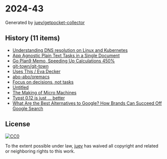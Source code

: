 # 2024-43

Generated by [juev/getpocket-collector](https://github.com/juev/getpocket-collector)

## History (11 items)

- [Understanding DNS resolution on Linux and Kubernetes](http://jpetazzo.github.io/2024/05/12/understanding-kubernetes-dns-hostnetwork-dnspolicy-dnsconfigforming/)
- [App Agnostic Plain Text Tasks in a Single Document](http://ellanew.com/2024-10-19-plain-text-tasks-in-a-single-file)
- [Go Plan9 Memo, Speeding Up Calculations 450%](https://pehringer.info/go_plan9_memo.html)
- [git-town/git-town](https://github.com/git-town/git-town)
- [Uses This / Eva Decker](https://usesthis.com/interviews/eva.decker/)
- [abo-abo/oremacs](https://github.com/abo-abo/oremacs)
- [Focus on decisions, not tasks](https://technicalwriting.dev/strategy/decisions.html)
- [Untitled](https://people.cs.nott.ac.uk/pszgmh/123.pdf)
- [The Making of Micro Machines](https://readonlymemory.com/the-making-of-micro-machines/)
- [Typst 0.12 is just ... better](https://typst.app/blog/2024/typst-0.12/)
- [What Are the Best Alternatives to Google? How Brands Can Succeed Off Google Search](https://blog.hubspot.com/marketing/google-alternatives-distribution)

## License

[![CC0](https://mirrors.creativecommons.org/presskit/buttons/88x31/svg/cc-zero.svg)](https://creativecommons.org/publicdomain/zero/1.0/)

To the extent possible under law, [juev](https://github.com/juev) has waived all copyright and related or neighboring rights to this work.
